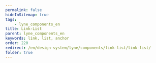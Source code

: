 ```yaml
---
permalink: false
hideInSitemap: true
tags: 
    - lyne_components_en
title: Link-List
parent: lyne_components_en
keywords: link, list, anchor
order: 220
redirect: /en/design-system/lyne/components/link-list/link-list/
folder: true
---
```

